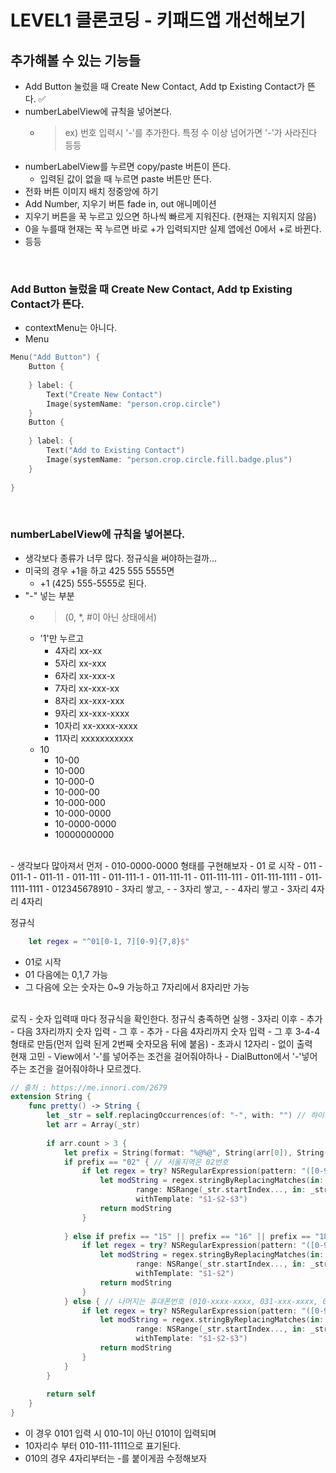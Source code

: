 # LEVEL1 클론코딩 - 키패드앱 개선해보기

## 추가해볼 수 있는 기능들
- Add Button 눌렀을 때 Create New Contact, Add tp Existing Contact가 뜬다. ✅
- numberLabelView에 규칙을 넣어본다.
  - > ex) 번호 입력시 '-'를 추가한다. 특정 수 이상 넘어가면 '-'가 사라진다 등등
- numberLabelView를 누르면 copy/paste 버튼이 뜬다.
  - 입력된 값이 없을 때 누르면 paste 버튼만 뜬다.
- 전화 버튼 이미지 배치 정중앙에 하기
- Add Number, 지우기 버튼 fade in, out 애니메이션
- 지우기 버튼을 꾹 누르고 있으면 하나씩 빠르게 지워진다. (현재는 지워지지 않음)
- 0을 누를때 현재는 꾹 누르면 바로 +가 입력되지만 실제 앱에선 0에서 +로 바뀐다.
- 등등

<br>

### Add Button 눌렀을 때 Create New Contact, Add tp Existing Contact가 뜬다.
- contextMenu는 아니다.
- Menu
```swift
Menu("Add Button") {
    Button {
        
    } label: {
        Text("Create New Contact")
        Image(systemName: "person.crop.circle")
    }
    Button {
        
    } label: {
        Text("Add to Existing Contact")
        Image(systemName: "person.crop.circle.fill.badge.plus")
    }
    
}
```

<br>

### numberLabelView에 규칙을 넣어본다.
- 생각보다 종류가 너무 많다. 정규식을 써야하는걸까...
- 미국의 경우 +1을 하고 425 555 5555면
  - +1 (425) 555-5555로 된다. 
- "-" 넣는 부분
  - > (0, *, #이 아닌 상태에서)
  - '1'만 누르고
    - 4자리 xx-xx
    - 5자리 xx-xxx
    - 6자리 xx-xxx-x
    - 7자리 xx-xxx-xx
    - 8자리 xx-xxx-xxx
    - 9자리 xx-xxx-xxxx
    - 10자리 xx-xxxx-xxxx
    - 11자리 xxxxxxxxxxx
  - 10
    - 10-00
    - 10-000
    - 10-000-0
    - 10-000-00
    - 10-000-000
    - 10-000-0000
    - 10-0000-0000
    - 10000000000  
<br>
- 생각보다 많아져서 먼저
- 010-0000-0000 형태를 구현해보자
  - 01 로 시작
  - 011
  - 011-1
  - 011-11
  - 011-111
  - 011-111-1
  - 011-111-11
  - 011-111-111
  - 011-111-1111
  - 011-1111-1111
  - 012345678910
  - 3자리 쌓고, -
  - 3자리 쌓고, -
  - 4자리 쌓고
  - 3자리 4자리 4자리

정규식
```swift    
    let regex = "^01[0-1, 7][0-9]{7,8}$"
```
- 01로 시작
- 01 다음에는 0,1,7 가능
- 그 다음에 오는 숫자는 0~9 가능하고 7자리에서 8자리만 가능  
<br>
로직
  - 숫자 입력때 마다 정규식을 확인한다. 정규식 충족하면 실행
  - 3자리 이후 - 추가
  - 다음 3자리까지 숫자 입력
  - 그 후 - 추가
  - 다음 4자리까지 숫자 입력
  - 그 후 3-4-4 형태로 만듬(먼저 입력 된게 2번째 숫자모음 뒤에 붙음)
  - 초과시 12자리 - 없이 출력
<br>
현재 고민
- View에서 '-'를 넣어주는 조건을 걸어줘야하나
- DialButton에서 '-'넣어주는 조건을 걸어줘야하나 모르겠다.

```swift
// 출처 : https://me.innori.com/2679
extension String {
    func pretty() -> String {
        let _str = self.replacingOccurrences(of: "-", with: "") // 하이픈 모두 빼준다
        let arr = Array(_str)
        
        if arr.count > 3 {
            let prefix = String(format: "%@%@", String(arr[0]), String(arr[1]))
            if prefix == "02" { // 서울지역은 02번호
                if let regex = try? NSRegularExpression(pattern: "([0-9]{2})([0-9]{3,4})([0-9]{4})", options: .caseInsensitive) {
                    let modString = regex.stringByReplacingMatches(in: _str, options: [],
                            range: NSRange(_str.startIndex..., in: _str),
                            withTemplate: "$1-$2-$3")
                    return modString
                }
                
            } else if prefix == "15" || prefix == "16" || prefix == "18" {
                if let regex = try? NSRegularExpression(pattern: "([0-9]{4})([0-9]{4})", options: .caseInsensitive) {
                    let modString = regex.stringByReplacingMatches(in: _str, options: [],
                            range: NSRange(_str.startIndex..., in: _str),
                            withTemplate: "$1-$2")
                    return modString
                }
            } else { // 나머지는 휴대폰번호 (010-xxxx-xxxx, 031-xxx-xxxx, 061-xxxx-xxxx 식이라 상관무)
                if let regex = try? NSRegularExpression(pattern: "([0-9]{3})([0-9]{3,4})([0-9]{4})", options: .caseInsensitive) {
                    let modString = regex.stringByReplacingMatches(in: _str, options: [],
                            range: NSRange(_str.startIndex..., in: _str),
                            withTemplate: "$1-$2-$3")
                    return modString
                }
            }
        }
        
        return self
    }
}
```
- 이 경우 0101 입력 시 010-1이 아닌 0101이 입력되며
- 10자리수 부터 010-111-1111으로 표기된다.
- 010의 경우 4자리부터는 -를 붙이게끔 수정해보자